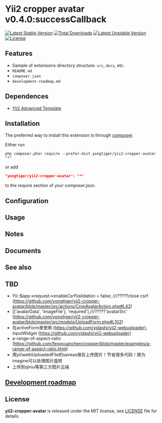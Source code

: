 # Yii2 cropper avatar v0.4.0:successCallback


[![Latest Stable Version](https://poser.pugx.org/yongtiger/yii2-cropper-avatar/v/stable)](https://packagist.org/packages/yongtiger/yii2-cropper-avatar)
[![Total Downloads](https://poser.pugx.org/yongtiger/yii2-cropper-avatar/downloads)](https://packagist.org/packages/yongtiger/yii2-cropper-avatar) 
[![Latest Unstable Version](https://poser.pugx.org/yongtiger/yii2-cropper-avatar/v/unstable)](https://packagist.org/packages/yongtiger/yii2-cropper-avatar)
[![License](https://poser.pugx.org/yongtiger/yii2-cropper-avatar/license)](https://packagist.org/packages/yongtiger/yii2-cropper-avatar)


## Features

* Sample of extensions directory structure. `src`, `docs`, etc.
* `README.md`
* `composer.json`
* `development-roadmap.md`

## Dependences

* [Yii2 Advanced Template](https://github.com/yiisoft/yii2-app-advanced)


## Installation   

The preferred way to install this extension is through [composer](http://getcomposer.org/download/).

Either run

```
php composer.phar require --prefer-dist yongtiger/yii2-cropper-avatar "*"
```

or add

```json
"yongtiger/yii2-cropper-avatar": "*"
```

to the require section of your composer.json.


## Configuration


## Usage


## Notes


## Documents


## See also


## TBD

* Yii::$app->request->enableCsrfValidation = false;    ///?????close csrf (https://github.com/yongtiger/yii2-cropper-avatar/blob/master/src/actions/CropAvatarAction.php#L42)
* [['avatarData', 'imageFile'], 'required'],///?????'avatarSrc' (https://github.com/yongtiger/yii2-cropper-avatar/blob/master/src/models/UploadForm.php#L102)
* 在activeForm里使用 (https://github.com/yidashi/yii2-webuploader), InputWidget (https://github.com/yidashi/yii2-webuploader)
* a-range-of-aspect-ratio (https://github.com/fengyuanchen/cropper/blob/master/examples/a-range-of-aspect-ratio.html)
* 用yii\web\UploadedFile的saveas保存上传图片！节省很多代码！换为imagine可以处理图片旋转
* 上传到qiniu等第三方图片云端


## [Development roadmap](docs/development-roadmap.md)


## License 
**yii2-cropper-avatar** is released under the MIT license, see [LICENSE](https://opensource.org/licenses/MIT) file for details.
